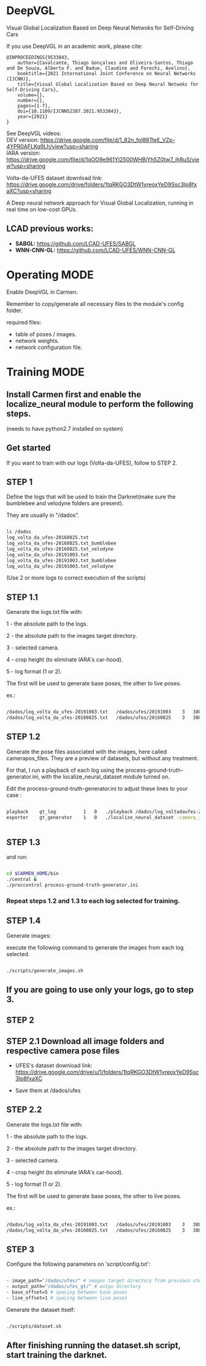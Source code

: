 # DeepVGL
Visual Global Localization Based on  Deep Neural Netwoks for Self-Driving Cars

If you use DeepVGL in an academic work, please cite:
```
@INPROCEEDINGS{9533843,
    author={Cavalcante, Thiago Gonçalves and Oliveira-Santos, Thiago and De Souza, Alberto F. and Badue, Claudine and Forechi, Avelino},
    booktitle={2021 International Joint Conference on Neural Networks (IJCNN)},
    title={Visual Global Localization Based on Deep Neural Netwoks for Self-Driving Cars},
    volume={},
    number={},
    pages={1-7},
    doi={10.1109/IJCNN52387.2021.9533843},
    year={2021}
}
```

See DeepVGL videos: <br>
DEV  version: https://drive.google.com/file/d/1_82n_fol89TteE_VZp-4YPR0AFLKq9Lh/view?usp=sharing <br>
IARA version: https://drive.google.com/file/d/1qOO9e961YI2500WHBjYh5Z0tw7_jhRuS/view?usp=sharing <br>

Volta-da-UFES dataset download link: https://drive.google.com/drive/folders/1tqRKGO3DtW1yreoxYeD9Ssc3Ip8fxaXC?usp=sharing



A Deep neural network approach for Visual Global Localization, running in real time on low-cost GPUs.

## LCAD previous works:

- **SABGL:** https://github.com/LCAD-UFES/SABGL
- **WNN-CNN-GL:** https://github.com/LCAD-UFES/WNN-CNN-GL

# Operating MODE

Enable DeepVGL in Carmen.

Remember to copy/generate all necessary files to the module's config folder.

required files:
* table of poses / images.
* network weights.
* network configuration file.



# Training MODE

## Install Carmen first and enable the localize_neural module to perform the following steps.
(needs to have python2.7 installed on system)

## Get started
If you want to train with our logs (Volta-da-UFES), follow to STEP 2.

## STEP 1

Define the logs that will be used to train the Darknet(make sure the bumblebee and velodyne folders are present).

They are usually in "/dados".

```bash

ls /dados
log_volta_da_ufes-20160825.txt
log_volta_da_ufes-20160825.txt_bumblebee
log_volta_da_ufes-20160825.txt_velodyne
log_volta_da_ufes-20191003.txt
log_volta_da_ufes-20191003.txt_bumblebee
log_volta_da_ufes-20191003.txt_velodyne

```

(Use 2 or more logs to correct execution of the scripts)

## STEP 1.1

Generate the logs.txt file with:

1 - the absolute path to the logs.

2 - the absolute path to the images target directory.

3 - selected camera.

4 - crop height (to eliminate IARA's car-hood).

5 - log format (1 or 2).

The first will be used to generate base poses, the other to live poses.

ex.:

```bash

/dados/log_volta_da_ufes-20191003.txt   /dados/ufes/20191003    3   380     1
/dados/log_volta_da_ufes-20160825.txt   /dados/ufes/20160825    3   380     1

```

## STEP 1.2
Generate the pose files associated with the images, here called camerapos_files. They are a preview of datasets, but without any treatment.

For that, I run a playback of each log using the process-ground-truth-generator.ini, with the localize_neural_dataset module turned on.

Edit the process-ground-truth-generator.ini to adjust these lines to your case :

```bash

playback    gt_log          1   0   ./playback /dados/log_voltadaufes-20160825.txt
exporter    gt_generator    1   0   ./localize_neural_dataset -camera_id 3 -output_dir /dados/ufes/20160825 -output_txt /dados/ufes/camerapos-20160825.txt 
 
```
## STEP 1.3
and run:

```bash

cd $CARMEN_HOME/bin
./central &
./proccontrol process-ground-truth-generator.ini

```

### Repeat steps 1.2 and 1.3 to each log selected for training.

## STEP 1.4

Generate images:

execute the following command to generate the images from each log selected.

```bash

./scripts/generate_images.sh

```

## If you are going to use only your logs, go to step 3.

## STEP 2

## STEP 2.1 Download all image folders and respective camera pose files

- UFES's dataset download link: https://drive.google.com/drive/u/1/folders/1tqRKGO3DtW1yreoxYeD9Ssc3Ip8fxaXC

- Save them at /dados/ufes

## STEP 2.2

Generate the logs.txt file with:

1 - the absolute path to the logs.

2 - the absolute path to the images target directory.

3 - selected camera.

4 - crop height (to eliminate IARA's car-hood).

5 - log format (1 or 2).

The first will be used to generate base poses, the other to live poses.

ex.:

```bash

/dados/log_volta_da_ufes-20191003.txt   /dados/ufes/20191003    3   380     1
/dados/log_volta_da_ufes-20160825.txt   /dados/ufes/20160825    3   380     1

```

## STEP 3

Configure the following parameters on \'script/config.txt\':

```bash

- image_path="/dados/ufes/" # images target directory from previous steps
- output_path="/dados/ufes_gt/" # outpu directory 
- base_offset=5 # spacing between base poses
- live_offset=1 # spacing between live poses

```

Generate the dataset itself:

```bash

./scripts/dataset.sh

```

## After finishing running the dataset.sh script, start training the darknet.

